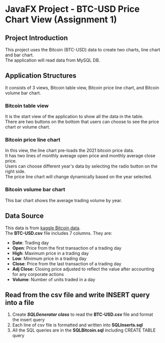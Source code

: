 # JavaFX Project - BTC-USD Price Chart View (Assignment 1)

## Project Introduction
This project uses the Bitcoin (BTC-USD) data to create two charts, line chart and bar chart.  
The application will read data from MySQL DB.

## Application Structures
It consists of 3 views, Bitcoin table view, Bitcoin price line chart, and Bitcoin volume bar chart.

### Bitcoin table view
It is the start view of the application to show all the data in the table.  
There are two buttons on the bottom that users can choose to see the price chart or volume chart.

### Bitcoin price line chart
In this view, the line chart pre-loads the 2021 bitcoin price data.  
It has two lines of monthly average open price and monthly average close price.  
Users can choose different year's data by selecting the radio button on the right side.  
The price line chart will change dynamically based on the year selected.

### Bitcoin volume bar chart
This bar chart shows the average trading volume by year.

## Data Source
This data is from [kaggle Bitcoin data](https://www.kaggle.com/varpit94/bitcoin-data-updated-till-26jun2021).  
The **BTC-USD.csv** file includes 7 columns. They are:
- **Date**: Trading day
- **Open**: Price from the first transaction of a trading day
- **High**: Maximum price in a trading day
- **Low**: Minimum price in a trading day
- **Close**: Price from the last transaction of a trading day
- **Adj Close**: Closing price adjusted to reflect the value after accounting for any corporate actions
- **Volume**: Number of units traded in a day

## Read from the csv file and write INSERT query into a file
1. Create ***SQLGenerator class*** to read the **BTC-USD.csv** file and format the insert query
2. Each line of csv file is formatted and written into **SQLInserts.sql**
3. All the SQL queries are in the **SQLBitcoin.sql** including CREATE TABLE query

